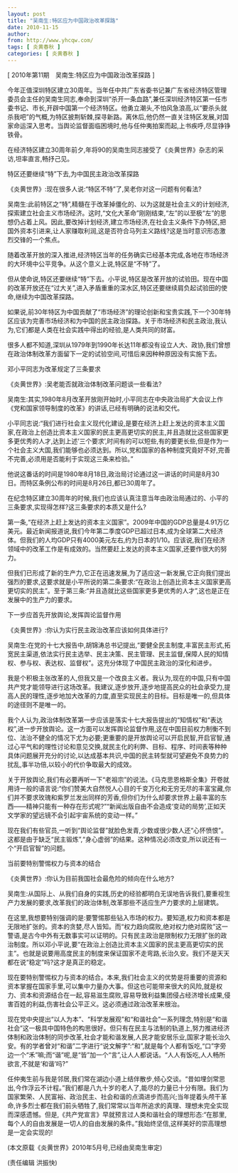```yaml
---
layout: post
title: "吴南生:特区应为中国政治改革探路"
date: 2010-11-15
author: 
from: http://www.yhcqw.com/
tags: [ 炎黄春秋 ]
categories: [ 炎黄春秋 ]
---
```



[ 2010年第11期　吴南生:特区应为中国政治改革探路 ]


今年正值深圳特区建立30周年。当年任中共广东省委书记兼广东省经济特区管理委员会主任的吴南生同志,奉命到深圳“杀开一条血路”,兼任深圳经济特区第一任市委书记、市长,开辟中国第一个经济特区。他勇立潮头,不怕风急浪高,以“要杀头就杀我吧”的气概,为特区披荆斩棘,探寻新路。离休后,他仍然一直关注特区发展,对国家命运深入思考。当舆论监督面临困境时,他与任仲夷拍案而起,上书疾呼,尽显铮铮铁骨。

在经济特区建立30周年前夕,年将90的吴南生同志接受了《炎黄世界》杂志的采访,坦率直言,畅抒己见。

特区还要继续“特”下去,为中国民主政治改革探路

《炎黄世界》:现在很多人说:“特区不特”了,吴老你对这一问题有何看法?


吴南生:此前特区之“特”,精髓在于改革掉僵化的、以为这就是社会主义的计划经济,探索建立社会主义市场经济。这时,“文化大革命”刚刚结束,“左”的以至极“左”的思想仍占着上风。因此,要改掉计划经济,建立市场经济,在社会主义条件下办特区,把国外资本引进来,让人家赚取利润,这是否符合马列主义路线?这是当时意识形态激烈交锋的一个焦点。

随着改革开放的深入推进,经济特区当年的任务确实已经基本完成,各地在市场经济的大环境中公平竞争。从这个意义上说,特区是“不特”了。


但从使命说,特区还要继续“特”下去。小平说,特区是改革开放的试验田。现在中国的改革开放还在“过大关”,进入矛盾重重的深水区,特区还要继续肩负起试验田的使命,继续为中国改革探路。


如果说,前30年特区为中国贡献了“市场经济”的理论创新和宝贵实践,下一个30年特区应该为完善市场经济和为中国的民主政治探路。关于市场经济和民主政治,我认为,它们都是人类在社会实践中得出的经验,是人类共同的财富。

很多人都不知道,深圳从1979年到1990年长达11年都没有设立人大、政协,我们曾想在政治体制改革方面留下一定的试验空间,可惜后来因种种原因没有实施下去。

邓小平同志为改革规定了三条要求

《炎黄世界》:吴老能否就政治体制改革问题谈一些看法?

吴南生:其实,1980年8月改革开放刚开始时,小平同志在中央政治局扩大会议上作《党和国家领导制度的改革》的讲话,已经有明确的说法和交代。


小平同志说:“我们进行社会主义现代化建设,是要在经济上赶上发达的资本主义国家,在政治上创造比资本主义国家的民主更高更切实的民主,并且造就比这些国家更多更优秀的人才,达到上述‘三个要求’,时间有的可以短些,有的要更长些,但是作为一个社会主义大国,我们能够也必须达到。所以,党和国家的各种制度究竟好不好,完善不完善,必须用是否能利于实现这三条来检验。”

他说这番话的时间是1980年8月18日,政治局讨论通过这一讲话的时间是8月30日。而特区条例公布的时间是8月26日,都已30周年了。

在纪念特区建立30周年的时候,我们也应该认真注意当年由政治局通过的、小平的三条要求,实现得怎样?这三条要求的本质又是什么?


第一条,“在经济上赶上发达的资本主义国家”。2009年中国的GDP总量是4.91万亿美元。最近新闻报道说,我们今年第二季度GDP已超过日本,成为全球第二大经济体。但我们的人均GDP只有4000美元左右,约为日本的1/10。应该说,我们在经济领域中的改革工作是有成效的。当然要赶上发达的资本主义国家,还要作很大的努力。


但我们已形成了新的生产力,它正在迅速发展,为了适应这一新发展,它正向我们提出强烈的要求,这要求就是小平所说的第二条要求:“在政治上创造比资本主义国家更高更切实的民主”。至于第三条:“并且造就比这些国家更多更优秀的人才”,这也是正在发展中的生产力的要求。

下一步应首先开放舆论,发挥舆论监督作用

《炎黄世界》:你认为实行民主政治改革应该如何具体进行?


吴南生:在党的十七大报告中,胡锦涛总书记提出,“要健全民主制度,丰富民主形式,拓宽民主渠道,依法实行民主选举、民主决策、民主管理、民主监督,保障人民的知情权、参与权、表达权、监督权”。这充分体现了中国民主政治的深化和进步。


我是个积极主张改革的人,但我又是一个改良主义者。我认为,现在的中国,只有中国共产党才能领导进行这场改革。我建议,逐步放开,逐步地提高民众的社会承受力,提高人民的理性,逐步地加大改革的力度,直至实现民主的目标。目标是唯一的,但具体的途径则不是唯一的。


我个人认为,政治体制改革第一步应该是落实十七大报告提出的“知情权”和“表达权”,进一步开放舆论。这一方面可以发挥舆论监督作用,这在中国目前权力制衡不到位、法治不健全的情况下尤为必要;更重要的是开放舆论可以开启民智,开启官智,通过心平气和的理性讨论和意见交换,就民主化的利弊、目标、程序、时间表等种种具体问题展开充分的讨论,以达成基本共识,中国的民主转型就可望避免不良势力的扰乱,事半功倍,以较小的代价争取最大的成效。


关于开放舆论,我们有必要再听一下“老祖宗”的说法。《马克思恩格斯全集》开卷就用诗一般的语言说:“你们赞美大自然悦人心目的千变万化和无穷无尽的丰富宝藏,你们并不要求玫瑰和紫罗兰发出同样的芳香,但你们为什么却要求世界上最丰富的东西——精神只能有一种存在形式呢?”“新闻出版自由不会造成‘变动的局势’,正如天文学家的望远镜不会引起宇宙系统的变动一样。”


现在我们有些官员,一听到“舆论监督”就脸色发青,少数或很少数人还“心怀愤恨”。这都是由于缺乏“民主锻炼”,“身心虚弱”的结果。这种情况必须改变,所以说还有一个“开启官智”的问题。

当前要特别警惕权力与资本的结合

《炎黄世界》:你认为目前我国社会最危险的倾向在什么地方?

吴南生:从国际上、从我们自身的实践,历史的经验都明白无误地告诉我们,要重视生产力发展的要求,改革我们的政治体制,改革那些不适应生产力要求的上层建筑。


在这里,我想要特别强调的是:要警惕那些钻入市场的权力。要知道,权力和资本都是无限地扩张的。资本的贪婪,尽人皆知。而“权力趋向腐败,绝对权力绝对腐败”这一警语,是古今中外有无数事实可以证明的。只有民主政治是限制权力无限扩张的政治制度。所以邓小平说,要“在政治上创造比资本主义国家的民主更高更切实的民主”。也就是说要用高度民主的制度来保证国家不走弯路,长治久安。我们不是天天都在说“稳定”吗?这才是真正的稳定。


现在要特别警惕权力与资本的结合。本来,我们社会主义的优势是将重要的资源和资本掌握在国家手里,可以集中力量办大事。但这也可能带来很大的风险,就是权力、资本和资源结合在一起,容易滋生腐败,容易导致利益集团侵占经济增长成果,侵害百姓的利益,伤害社会公平正义。这必须通过政治改革来根治。


现在党中央提出“以人为本”、“科学发展观”和“和谐社会”一系列理念,特别是“和谐社会”这一极具中国特色的构思很好。但只有在民主与法制的轨道上,努力推进经济体制和政治体制的同步改革,社会才能和谐发展,人民才能安居乐业,国家才能长治久安。有的学者曾对“和谐”二字进行“说文解字”:“和”,就是每个人都有饭吃,“口”字旁边一个“禾”嘛;而“谐”呢,是“皆”加一个“言”,让人人都说话。“人人有饭吃,人人畅所欲言,不就是‘和谐’吗?”


任仲夷生前与我是邻居,我们常在湖边小道上结伴散步,倾心交谈。“昔如埋剑常思出,今作浮云不计程。”我们都是八九十岁的老人了,能尽的力量已十分有限。我们为国家繁荣、人民富裕、政治民主、社会和谐的点滴进步而高兴;当年提着头颅干革命,许多烈士都在我们前头牺牲了,我们常常以当年所追求的真理、理想未完全实现而深感遗憾。但是,《共产党宣言》早就预言过人类和谐社会的理想形态:“在那里,每个人的自由发展是一切人的自由发展的条件。”我始终坚信,这样美好的崇高理想是一定会实现的!

(本文原载《炎黄世界》2010年5月号,已经由吴南生审定)

(责任编辑 洪振快)


